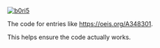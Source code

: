  [![b0ri5](https://circleci.com/gh/b0ri5/oeis.svg?style=shield)](https://circleci.com/gh/b0ri5/oeis)

The code for entries like https://oeis.org/A348301.

This helps ensure the code actually works.
